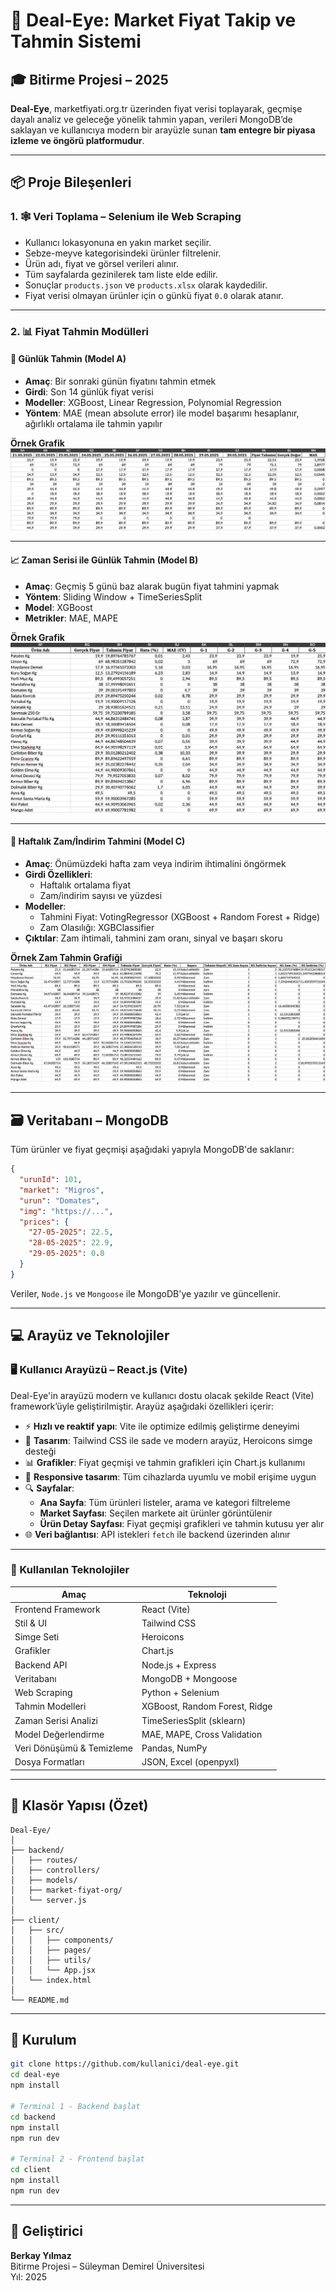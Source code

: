 # 🛒 Deal-Eye: Market Fiyat Takip ve Tahmin Sistemi

## 🎓 Bitirme Projesi – 2025

**Deal-Eye**, marketfiyati.org.tr üzerinden fiyat verisi toplayarak, geçmişe dayalı analiz ve geleceğe yönelik tahmin yapan, verileri MongoDB’de saklayan ve kullanıcıya modern bir arayüzle sunan **tam entegre bir piyasa izleme ve öngörü platformudur**.

---

## 📦 Proje Bileşenleri

### 1. 🕸 Veri Toplama – Selenium ile Web Scraping

- Kullanıcı lokasyonuna en yakın market seçilir.
- Sebze-meyve kategorisindeki ürünler filtrelenir.
- Ürün adı, fiyat ve görsel verileri alınır.
- Tüm sayfalarda gezinilerek tam liste elde edilir.
- Sonuçlar `products.json` ve `products.xlsx` olarak kaydedilir.
- Fiyat verisi olmayan ürünler için o günkü fiyat `0.0` olarak atanır.

---

### 2. 📊 Fiyat Tahmin Modülleri

#### 🔮 Günlük Tahmin (Model A)

- **Amaç**: Bir sonraki günün fiyatını tahmin etmek  
- **Girdi**: Son 14 günlük fiyat verisi  
- **Modeller**: XGBoost, Linear Regression, Polynomial Regression  
- **Yöntem**: MAE (mean absolute error) ile model başarımı hesaplanır, ağırlıklı ortalama ile tahmin yapılır

**Örnek Grafik**  
![Günlük Tahmin Grafiği](./assets/predict-1-day.jpeg)

---

#### 📈 Zaman Serisi ile Günlük Tahmin (Model B)

- **Amaç**: Geçmiş 5 günü baz alarak bugün fiyat tahmini yapmak  
- **Yöntem**: Sliding Window + TimeSeriesSplit  
- **Model**: XGBoost  
- **Metrikler**: MAE, MAPE  

**Örnek Grafik**  
![Günlük Tahmin Grafiği](./assets/predict-1-day-2.jpeg)

---

#### 📅 Haftalık Zam/İndirim Tahmini (Model C)

- **Amaç**: Önümüzdeki hafta zam veya indirim ihtimalini öngörmek  
- **Girdi Özellikleri**:
  - Haftalık ortalama fiyat
  - Zam/indirim sayısı ve yüzdesi
- **Modeller**:
  - Tahmini Fiyat: VotingRegressor (XGBoost + Random Forest + Ridge)
  - Zam Olasılığı: XGBClassifier
- **Çıktılar**: Zam ihtimali, tahmini zam oranı, sinyal ve başarı skoru

**Örnek Zam Tahmin Grafiği**  
![Haftalık Zam Tahmini](./assets/predict-weekly.jpeg)

---

## 🗃️ Veritabanı – MongoDB

Tüm ürünler ve fiyat geçmişi aşağıdaki yapıyla MongoDB'de saklanır:

```json
{
  "urunId": 101,
  "market": "Migros",
  "urun": "Domates",
  "img": "https://...",
  "prices": {
    "27-05-2025": 22.5,
    "28-05-2025": 22.9,
    "29-05-2025": 0.0
  }
}
```

Veriler, `Node.js` ve `Mongoose` ile MongoDB'ye yazılır ve güncellenir.

---

## 💻 Arayüz ve Teknolojiler

### 🖥️ Kullanıcı Arayüzü – React.js (Vite)

Deal-Eye'in arayüzü modern ve kullanıcı dostu olacak şekilde React (Vite) framework’üyle geliştirilmiştir. Arayüz aşağıdaki özellikleri içerir:

- ⚡ **Hızlı ve reaktif yapı**: Vite ile optimize edilmiş geliştirme deneyimi
- 🎨 **Tasarım**: Tailwind CSS ile sade ve modern arayüz, Heroicons simge desteği
- 📊 **Grafikler**: Fiyat geçmişi ve tahmin grafikleri için Chart.js kullanımı
- 📱 **Responsive tasarım**: Tüm cihazlarda uyumlu ve mobil erişime uygun
- 🔍 **Sayfalar**:
  - **Ana Sayfa**: Tüm ürünleri listeler, arama ve kategori filtreleme
  - **Market Sayfası**: Seçilen markete ait ürünler görüntülenir
  - **Ürün Detay Sayfası**: Fiyat geçmişi grafikleri ve tahmin kutusu yer alır
- 🌐 **Veri bağlantısı**: API istekleri `fetch` ile backend üzerinden alınır

---

### 🔧 Kullanılan Teknolojiler

| Amaç                     | Teknoloji                      |
|--------------------------|-------------------------------|
| Frontend Framework       | React (Vite)                  |
| Stil & UI                | Tailwind CSS                  |
| Simge Seti               | Heroicons                     |
| Grafikler                | Chart.js                      |
| Backend API              | Node.js + Express             |
| Veritabanı               | MongoDB + Mongoose            |
| Web Scraping             | Python + Selenium             |
| Tahmin Modelleri         | XGBoost, Random Forest, Ridge |
| Zaman Serisi Analizi     | TimeSeriesSplit (sklearn)     |
| Model Değerlendirme      | MAE, MAPE, Cross Validation   |
| Veri Dönüşümü & Temizleme| Pandas, NumPy                 |
| Dosya Formatları         | JSON, Excel (openpyxl)        |

---

## 📁 Klasör Yapısı (Özet)

```
Deal-Eye/
│
├── backend/
│   ├── routes/
│   ├── controllers/
│   ├── models/
│   ├── market-fiyat-org/
│   └── server.js
│
├── client/
│   ├── src/
│   │   ├── components/
│   │   ├── pages/
│   │   ├── utils/
│   │   └── App.jsx
│   └── index.html
│
└── README.md
```

---

## 🚀 Kurulum

```bash
git clone https://github.com/kullanici/deal-eye.git
cd deal-eye
npm install

# Terminal 1 - Backend başlat
cd backend
npm install
npm run dev

# Terminal 2 - Frontend başlat
cd client
npm install
npm run dev
```

---

## 👤 Geliştirici

**Berkay Yılmaz**  
Bitirme Projesi – Süleyman Demirel Üniversitesi  
Yıl: 2025

